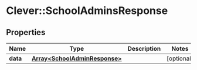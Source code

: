 # Clever::SchoolAdminsResponse

## Properties
Name | Type | Description | Notes
------------ | ------------- | ------------- | -------------
**data** | [**Array&lt;SchoolAdminResponse&gt;**](SchoolAdminResponse.md) |  | [optional] 


